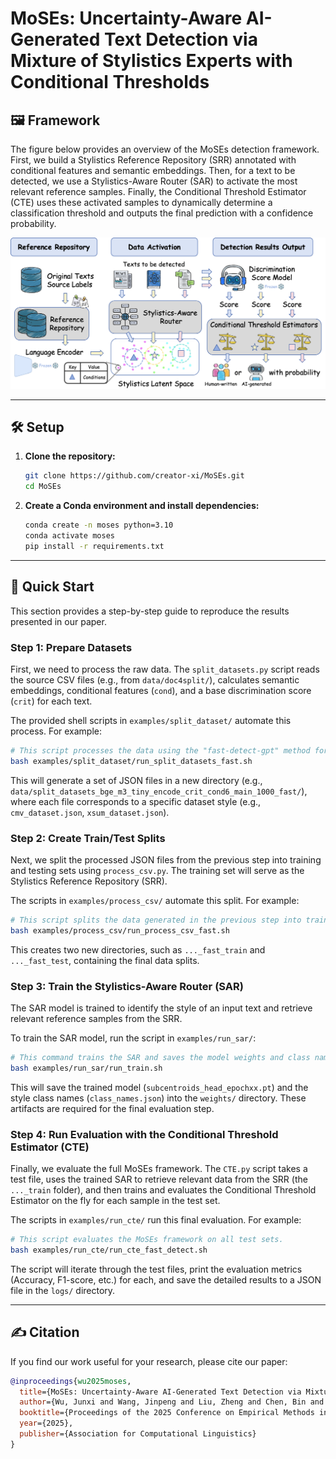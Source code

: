 <h1>MoSEs: Uncertainty-Aware AI-Generated Text Detection via Mixture of Stylistics Experts with Conditional Thresholds</h1>



## 🖼️ Framework

The figure below provides an overview of the MoSEs detection framework. First, we build a Stylistics Reference Repository (SRR) annotated with conditional features and semantic embeddings. Then, for a text to be detected, we use a Stylistics-Aware Router (SAR) to activate the most relevant reference samples. Finally, the Conditional Threshold Estimator (CTE) uses these activated samples to dynamically determine a classification threshold and outputs the final prediction with a confidence probability.

![MoSEs Framework](images/framework.png)


---

## 🛠️ Setup

1.  **Clone the repository:**
    ```bash
    git clone https://github.com/creator-xi/MoSEs.git
    cd MoSEs
    ```

2.  **Create a Conda environment and install dependencies:**
    ```bash
    conda create -n moses python=3.10
    conda activate moses
    pip install -r requirements.txt
    ```

---

## 🚀 Quick Start

This section provides a step-by-step guide to reproduce the results presented in our paper.

### Step 1: Prepare Datasets

First, we need to process the raw data. The `split_datasets.py` script reads the source CSV files (e.g., from `data/doc4split/`), calculates semantic embeddings, conditional features (`cond`), and a base discrimination score (`crit`) for each text.

The provided shell scripts in `examples/split_dataset/` automate this process. For example:
```bash
# This script processes the data using the "fast-detect-gpt" method for the 'crit' score.
bash examples/split_dataset/run_split_datasets_fast.sh
```
This will generate a set of JSON files in a new directory (e.g., `data/split_datasets_bge_m3_tiny_encode_crit_cond6_main_1000_fast/`), where each file corresponds to a specific dataset style (e.g., `cmv_dataset.json`, `xsum_dataset.json`).

### Step 2: Create Train/Test Splits

Next, we split the processed JSON files from the previous step into training and testing sets using `process_csv.py`. The training set will serve as the Stylistics Reference Repository (SRR).

The scripts in `examples/process_csv/` automate this split. For example:
```bash
# This script splits the data generated in the previous step into train and test sets.
bash examples/process_csv/run_process_csv_fast.sh
```
This creates two new directories, such as `..._fast_train` and `..._fast_test`, containing the final data splits.

### Step 3: Train the Stylistics-Aware Router (SAR)

The SAR model is trained to identify the style of an input text and retrieve relevant reference samples from the SRR.

To train the SAR model, run the script in `examples/run_sar/`:
```bash
# This command trains the SAR and saves the model weights and class names.
bash examples/run_sar/run_train.sh
```
This will save the trained model (`subcentroids_head_epochxx.pt`) and the style class names (`class_names.json`) into the `weights/` directory. These artifacts are required for the final evaluation step.

### Step 4: Run Evaluation with the Conditional Threshold Estimator (CTE)

Finally, we evaluate the full MoSEs framework. The `CTE.py` script takes a test file, uses the trained SAR to retrieve relevant data from the SRR (the `..._train` folder), and then trains and evaluates the Conditional Threshold Estimator on the fly for each sample in the test set.

The scripts in `examples/run_cte/` run this final evaluation. For example:
```bash
# This script evaluates the MoSEs framework on all test sets.
bash examples/run_cte/run_cte_fast_detect.sh
```
The script will iterate through the test files, print the evaluation metrics (Accuracy, F1-score, etc.) for each, and save the detailed results to a JSON file in the `logs/` directory.

---

## ✍️ Citation

If you find our work useful for your research, please cite our paper:

```bibtex
@inproceedings{wu2025moses,
  title={MoSEs: Uncertainty-Aware AI-Generated Text Detection via Mixture of Stylistics Experts with Conditional Thresholds},
  author={Wu, Junxi and Wang, Jinpeng and Liu, Zheng and Chen, Bin and Hu, Dongjian and Wu, Hao and Xia, Shu-Tao},
  booktitle={Proceedings of the 2025 Conference on Empirical Methods in Natural Language Processing},
  year={2025},
  publisher={Association for Computational Linguistics}
}
```